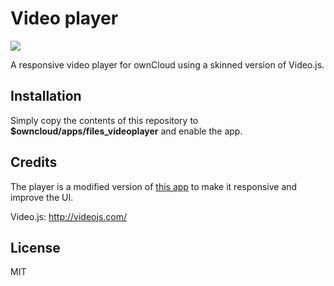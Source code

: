 # Video player
![](screenshot.jpg)

A responsive video player for ownCloud using a skinned version of Video.js.

## Installation
Simply copy the contents of this repository to **$owncloud/apps/files_videoplayer** and enable the app.

## Credits
The player is a modified version of [this app](https://apps.owncloud.com/content/show.php/Video+Js?content=159670) to make it responsive and improve the UI.

Video.js: http://videojs.com/

## License
MIT
